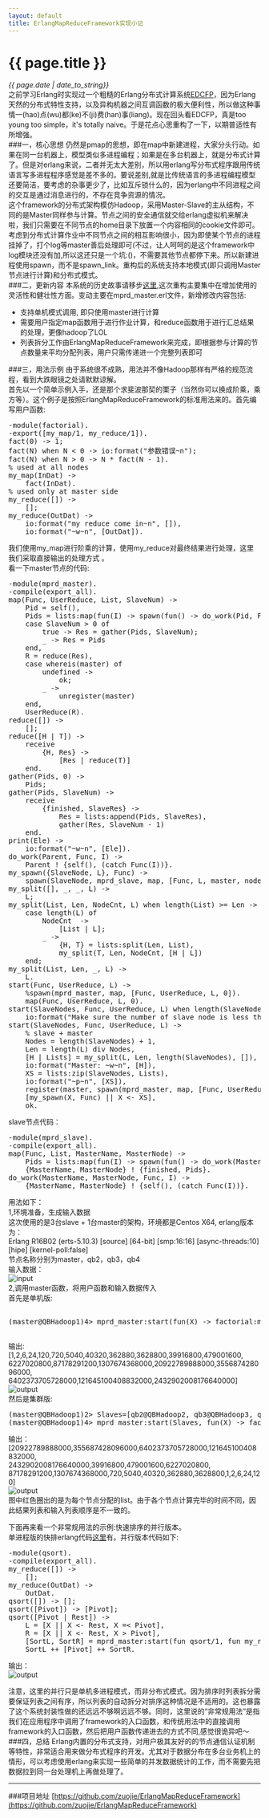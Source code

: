 ```yaml
---
layout: default
title: ErlangMapReduceFramework实现小记 
---
```

# {{ page.title }}   
*{{ page.date | date_to_string}}*   
之前学习Erlang时实现过一个粗糙的Erlang分布式计算系统[EDCFP](https://github.com/zuojie/EDCFP)，因为Erlang天然的分布式特性支持，以及异构机器之间互调函数的极大便利性，所以做这种事情一(hao)点(wu)都(ke)不(ji)费(han)事(liang)。现在回头看EDCFP，真是too young too simple，it's totally naive。于是花点心思重构了一下，以期普适性有所增强。   
###一，核心思想
仍然是pmap的思想，即在map中新建进程，大家分头行动。如果在同一台机器上，模型类似多进程编程；如果是在多台机器上，就是分布式计算了。但是对erlang来说，二者并无太大差别，所以用erlang写分布式程序跟用传统语言写多进程程序感觉是差不多的。要说差别,就是比传统语言的多进程编程模型还要简洁，要考虑的杂事更少了，比如互斥锁什么的，因为erlang中不同进程之间的交互是通过消息进行的，不存在竞争资源的情况。   
这个framework的分布式架构模仿Hadoop，采用Master-Slave的主从结构，不同的是Master同样参与计算。节点之间的安全通信就交给erlang虚拟机来解决啦，我们只需要在不同节点的home目录下放置一个内容相同的cookie文件即可。考虑到分布式计算作业中不同节点之间的相互影响很小，因为即使某个节点的进程挂掉了，打个log等master善后处理即可(不过，让人呵呵的是这个framework中log模块还没有加,所以这还只是一个坑:()，不需要其他节点都停下来。所以新建进程使用spawn，而不是spawn_link。重构后的系统支持本地模式(即只调用Master节点进行计算)和分布式模式。   
###二，更新内容
本系统的历史故事请移步[这里](https://github.com/zuojie/EDCFP),这次重构主要集中在增加使用的灵活性和健壮性方面。变动主要在mprd_master.erl文件，新增修改内容包括:   

* 支持单机模式调用, 即只使用master进行计算
* 需要用户指定map函数用于进行作业计算，和reduce函数用于进行汇总结果的处理，更像hadoop了LOL
* 列表拆分工作由ErlangMapReduceFramework来完成，即根据参与计算的节点数量来平均分配列表，用户只需传递进一个完整列表即可

###三，用法示例
由于系统很不成熟，用法并不像Hadoop那样有严格的规范流程，看到大跌眼镜之处请默默谅解。   
首先以一个简单示例入手，还是那个求斐波那契的栗子（当然你可以换成阶乘，乘方等）。这个例子是按照ErlangMapReduceFramework的标准用法来的。首先编写用户函数:
<pre class="prettyprint lang-erl">
-module(factorial).                                                                
-export([my_map/1, my_reduce/1]).                                                  
fact(0) -> 1;                                                                      
fact(N) when N < 0 -> io:format("参数错误~n");                                     
fact(N) when N > 0 -> N * fact(N - 1).                                             
% used at all nodes                                                                
my_map(InDat) ->                                                                   
    fact(InDat).                                                                   
% used only at master side                                                         
my_reduce([]) ->                                                                   
    [];                                                                            
my_reduce(OutDat) ->                                                               
    io:format("my reduce come in~n", []),                                          
    io:format("~w~n", [OutDat]). 
</pre>
我们使用my_map进行阶乘的计算，使用my_reduce对最终结果进行处理，这里我们采取直接输出的处理方式 。   
看一下master节点的代码:
<pre class="prettyprint lang-erl">
-module(mprd_master).                                                           
-compile(export_all).                                                           
map(Func, UserReduce, List, SlaveNum) ->                                           
    Pid = self(),                                                                  
    Pids = lists:map(fun(I) -> spawn(fun() -> do_work(Pid, Func, I) end) end, List),
    case SlaveNum > 0 of                                                           
        true -> Res = gather(Pids, SlaveNum);                                      
        _ -> Res = Pids                                                            
    end,                                                                           
    R = reduce(Res),                                                               
    case whereis(master) of                                                        
        undefined ->                                                               
            ok;                                                                    
        _ ->                                                                       
            unregister(master)                                                     
    end,                                                                           
    UserReduce(R).
reduce([]) ->                                                                   
    [];                                                                         
reduce([H | T]) ->                                                              
    receive                                                                     
        {H, Res} ->                                                             
            [Res | reduce(T)]                                                   
    end.                                                                        
gather(Pids, 0) ->                                                              
    Pids;                                                                       
gather(Pids, SlaveNum) ->                                                          
    receive                                                                        
        {finished, SlaveRes} ->                                                    
            Res = lists:append(Pids, SlaveRes),                                    
            gather(Res, SlaveNum - 1)                                              
    end.                                                                           
print(Ele) ->                                                                      
    io:format("~w~n", [Ele]).                                                      
do_work(Parent, Func, I) ->                                                        
    Parent ! {self(), (catch Func(I))}.                                            
my_spawn({SlaveNode, L}, Func) ->                                                  
    spawn(SlaveNode, mprd_slave, map, [Func, L, master, node()]).                  
my_split([], _, _, L) ->                                                           
    L;                                         
my_split(List, Len, NodeCnt, L) when length(List) >= Len ->                        
    case length(L) of                                                              
        NodeCnt  ->                                                                
            [List | L];                                                            
        _ ->                                                                    
            {H, T} = lists:split(Len, List),                                    
            my_split(T, Len, NodeCnt, [H | L])                                  
    end;                                                                        
my_split(List, Len, _, L) ->                                                    
    L.                                                                          
start(Func, UserReduce, L) ->                                                   
    %spawn(mprd_master, map, [Func, UserReduce, L, 0]).                         
    map(Func, UserReduce, L, 0).                     
start(SlaveNodes, Func, UserReduce, L) when length(SlaveNodes) > length(L) -1 ->
    io:format("Make sure the number of slave node is less than the length of List please!\n");
start(SlaveNodes, Func, UserReduce, L) ->                                       
    % slave + master                                                            
    Nodes = length(SlaveNodes) + 1,                                             
    Len = length(L) div Nodes,                                                  
    [H | Lists] = my_split(L, Len, length(SlaveNodes), []),                     
    io:format("Master: ~w~n", [H]),                                             
    XS = lists:zip(SlaveNodes, Lists),                                          
    io:format("~p~n", [XS]),                                                    
    register(master, spawn(mprd_master, map, [Func, UserReduce, H, length(SlaveNodes)])),
    [my_spawn(X, Func) || X <- XS],                                             
    ok.
</pre>
slave节点代码：
<pre class="prettyprint lang-erl">
-module(mprd_slave).                                                               
-compile(export_all).                                                              
map(Func, List, MasterName, MasterNode) ->                                         
    Pids = lists:map(fun(I) -> spawn(fun() -> do_work(MasterName, MasterNode, Func, I) end) end, List),
    {MasterName, MasterNode} ! {finished, Pids}.                                   
do_work(MasterName, MasterNode, Func, I) ->                                        
    {MasterName, MasterNode} ! {self(), (catch Func(I))}.
</pre>
用法如下：    
1,环境准备，生成输入数据   
这次使用的是3台slave + 1台master的架构，环境都是Centos X64, erlang版本为：   
Erlang R16B02 (erts-5.10.3) [source] [64-bit] [smp:16:16] [async-threads:10] [hipe] [kernel-poll:false]   
节点名称分别为master，qb2，qb3，qb4   
输入数据：   
![input](http://zuojie.github.io/demo/erlang_1.png)   
2,调用master函数，将用户函数和输入数据传入   
首先是单机版:   
<pre class="prettyprint lang-erl">

(master@QBHadoop1)4> mprd_master:start(fun(X) -> factorial:my_map(X) end, fun(X) -> factorial:my_reduce(X) end, L).   

</pre>
输出:   
[1,2,6,24,120,720,5040,40320,362880,3628800,39916800,479001600,   
6227020800,87178291200,1307674368000,20922789888000,355687428096000,   
6402373705728000,121645100408832000,2432902008176640000]   
![output](http://zuojie.github.io/demo/erlang_2.png)   
然后是集群版:   
<pre class="prettyprint lang-erl">
(master@QBHadoop1)2> Slaves=[qb2@QBHadoop2, qb3@QBHadoop3, qb4@QBHadoop4].   
(master@QBHadoop1)4> mprd_master:start(Slaves, fun(X) -> factorial:my_map(X) end, fun(X) -> factorial:my_reduce(X) end, L).
</pre>
输出：   
[20922789888000,355687428096000,6402373705728000,121645100408832000,   
2432902008176640000,39916800,479001600,6227020800,   
87178291200,1307674368000,720,5040,40320,362880,3628800,1,2,6,24,120]   
![output](http://zuojie.github.io/demo/erlang_3.png)   
图中红色圈出的是为每个节点分配的list。由于各个节点计算完毕的时间不同，因此结果列表和输入列表顺序是不一致的。

下面再来看一个非常规用法的示例:快速排序的并行版本。   
单进程版的快排erlang代码[这里](https://github.com/zuojie/CodeBase/blob/master/Awesome_Erlang_Snippets.md)有。并行版本代码如下:
<pre class="prettyprint lang-erl">
-module(qsort).                                                                    
-compile(export_all).                                                              
my_reduce([]) ->                                                                   
    [];                                                                            
my_reduce(OutDat) ->                                                               
    OutDat.                                                                        
qsort([]) -> [];                                                                   
qsort([Pivot]) -> [Pivot];                                                         
qsort([Pivot | Rest]) ->                                                           
    L = [X || X <- Rest, X =< Pivot],                                              
    R = [X || X <- Rest, X > Pivot],                                               
    [SortL, SortR] = mprd_master:start(fun qsort/1, fun my_reduce/1, [L, R]),   
    SortL ++ [Pivot] ++ SortR.
</pre>
输出：   
![output](http://zuojie.github.io/demo/erlang_4.png)   

注意，这里的并行只是单机多进程模式，而非分布式模式。因为排序时列表拆分需要保证列表之间有序，所以列表的自动拆分对排序这种情况是不适用的。这也暴露了这个系统封装性做的还远远不够啊远远不够。同时，这里说的“非常规用法”是指我们在应用程序中调用了framework的入口函数，和传统用法中的直接调用framework的入口函数，然后把用户函数传递进去的方式不同,感觉很诡异吧～
###四，总结
Erlang内置的分布式支持，对用户极其友好的的节点通信认证机制等特性，非常适合用来做分布式程序的开发。尤其对于数据分布在多台业务机上的情形，可以考虑使用erlang来实现一些简单的并发数据统计的工作，而不需要先把数据拉到同一台处理机上再做处理了。

___

###项目地址
[https://github.com/zuojie/ErlangMapReduceFramework](https://github.com/zuojie/ErlangMapReduceFramework)
